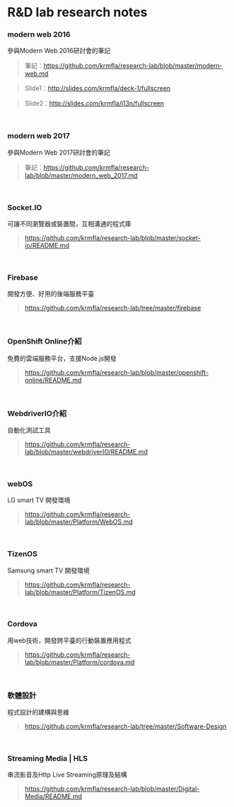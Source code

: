 # R&D lab research notes

### modern web 2016

參與Modern Web 2016研討會的筆記

> 筆記：https://github.com/krmfla/research-lab/blob/master/modern-web.md

>Slide1：http://slides.com/krmfla/deck-1/fullscreen

>Slide2：http://slides.com/krmfla/i13n/fullscreen

<br>

### modern web 2017

參與Modern Web 2017研討會的筆記

> 筆記：https://github.com/krmfla/research-lab/blob/master/modern_web_2017.md

<br>

### Socket.IO

可讓不同瀏覽器或裝置間，互相溝通的程式庫

>https://github.com/krmfla/research-lab/blob/master/socket-io/README.md

<br>

### Firebase

開發方便、好用的後端服務平臺

>https://github.com/krmfla/research-lab/tree/master/firebase

<br>

### OpenShift Online介紹

免費的雲端服務平台，支援Node.js開發

>https://github.com/krmfla/research-lab/blob/master/openshift-online/README.md

<br>

### WebdriverIO介紹

自動化測試工具

>https://github.com/krmfla/research-lab/blob/master/webdriverIO/README.md

<br>

### webOS

LG smart TV 開發環境

>https://github.com/krmfla/research-lab/blob/master/Platform/WebOS.md

<br>

### TizenOS

Samsung smart TV 開發環境

>https://github.com/krmfla/research-lab/blob/master/Platform/TizenOS.md

<br>

### Cordova

用web技術，開發跨平臺的行動裝置應用程式

>https://github.com/krmfla/research-lab/blob/master/Platform/cordova.md

<br>

### 軟體設計

程式設計的建構與思維

>https://github.com/krmfla/research-lab/tree/master/Software-Design

<br>

### Streaming Media | HLS

串流影音及Http Live Streaming原理及結構

>https://github.com/krmfla/research-lab/blob/master/Digital-Media/README.md

